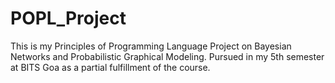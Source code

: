 # POPL_Project

This is my Principles of Programming Language Project on Bayesian Networks and Probabilistic Graphical Modeling. Pursued in my 5th semester at BITS Goa as a partial fulfillment of the course.
